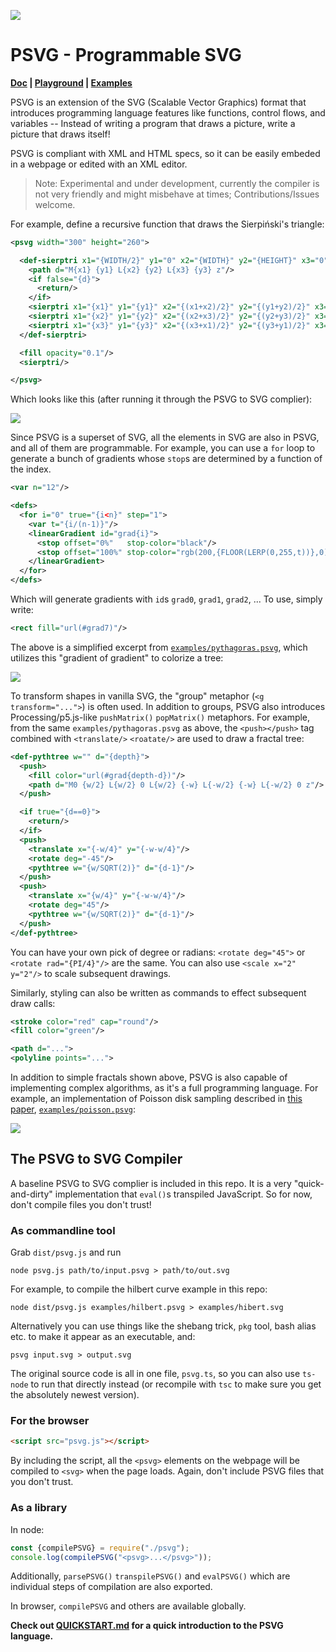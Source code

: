 [![](examples/textanim.svg)](examples/textanim.psvg)

# PSVG - Programmable SVG

**[Doc](QUICKSTART.md) | [Playground](https://psvg.netlify.app/) | [Examples](examples/)**

PSVG is an extension of the SVG (Scalable Vector Graphics) format that introduces programming language features like functions, control flows, and variables -- Instead of writing a program that draws a picture, write a picture that draws itself!

PSVG is compliant with XML and HTML specs, so it can be easily embeded in a webpage or edited with an XML editor.

> Note: Experimental and under development, currently the compiler is not very friendly and might misbehave at times; Contributions/Issues welcome.

For example, define a recursive function that draws the Sierpiński's triangle:

```xml
<psvg width="300" height="260">

  <def-sierptri x1="{WIDTH/2}" y1="0" x2="{WIDTH}" y2="{HEIGHT}" x3="0" y3="{HEIGHT}" d="7">
    <path d="M{x1} {y1} L{x2} {y2} L{x3} {y3} z"/>
    <if false="{d}">
      <return/>
    </if>
    <sierptri x1="{x1}" y1="{y1}" x2="{(x1+x2)/2}" y2="{(y1+y2)/2}" x3="{(x3+x1)/2}" y3="{(y3+y1)/2}" d="{d-1}"/>
    <sierptri x1="{x2}" y1="{y2}" x2="{(x2+x3)/2}" y2="{(y2+y3)/2}" x3="{(x1+x2)/2}" y3="{(y1+y2)/2}" d="{d-1}"/>
    <sierptri x1="{x3}" y1="{y3}" x2="{(x3+x1)/2}" y2="{(y3+y1)/2}" x3="{(x2+x3)/2}" y3="{(y2+y3)/2}" d="{d-1}"/>
  </def-sierptri>

  <fill opacity="0.1"/>
  <sierptri/>

</psvg>
```

Which looks like this (after running it through the PSVG to SVG complier):

![](examples/sierpinski.svg)

Since PSVG is a superset of SVG, all the elements in SVG are also in PSVG, and all of them are programmable. For example, you can use a `for` loop to generate a bunch of gradients whose `stop`s are determined by a function of the index.

```xml
<var n="12"/>

<defs>
  <for i="0" true="{i<n}" step="1">
    <var t="{i/(n-1)}"/>
    <linearGradient id="grad{i}">
      <stop offset="0%"   stop-color="black"/>
      <stop offset="100%" stop-color="rgb(200,{FLOOR(LERP(0,255,t))},0)"/>
    </linearGradient>
  </for>
</defs>
```

Which will generate gradients with `id`s `grad0`, `grad1`, `grad2`, ... To use, simply write:

```xml
<rect fill="url(#grad7)"/>
```

The above is a simplified excerpt from [`examples/pythagoras.psvg`](examples/pythagoras.psvg), which utilizes this "gradient of gradient" to colorize a tree:

![](examples/pythagoras.svg)



To transform shapes in vanilla SVG, the "group" metaphor (`<g transform="...">`) is often used. In addition to groups, PSVG also introduces Processing/p5.js-like `pushMatrix()` `popMatrix()` metaphors. For example, from the same `examples/pythagoras.psvg` as above, the `<push></push>` tag combined with `<translate/>` `<roatate/>` are used to draw a fractal tree:

```xml
<def-pythtree w="" d="{depth}">
  <push>
    <fill color="url(#grad{depth-d})"/>
    <path d="M0 {w/2} L{w/2} 0 L{w/2} {-w} L{-w/2} {-w} L{-w/2} 0 z"/>
  </push>

  <if true="{d==0}">
    <return/>
  </if>
  <push>
    <translate x="{-w/4}" y="{-w-w/4}"/>
    <rotate deg="-45"/>
    <pythtree w="{w/SQRT(2)}" d="{d-1}"/>
  </push>
  <push>
    <translate x="{w/4}" y="{-w-w/4}"/>
    <rotate deg="45"/>
    <pythtree w="{w/SQRT(2)}" d="{d-1}"/>
  </push>
</def-pythtree>
```

You can have your own pick of degree or radians: `<rotate deg="45">` or `<rotate rad="{PI/4}"/>` are the same. You can also use `<scale x="2" y="2"/>` to scale subsequent drawings.

Similarly, styling can also be written as commands to effect subsequent draw calls:

```xml
<stroke color="red" cap="round"/>
<fill color="green"/>

<path d="...">
<polyline points="...">
```

In addition to simple fractals shown above, PSVG is also capable of implementing complex algorithms, as it's a full programming language. For example, an implementation of Poisson disk sampling described in [this paper](https://www.cs.ubc.ca/~rbridson/docs/bridson-siggraph07-poissondisk.pdf), [`examples/poisson.psvg`](examples/poisson.psvg):

![](examples/poisson.svg)


## The PSVG to SVG Compiler

A baseline PSVG to SVG complier is included in this repo. It is a very "quick-and-dirty" implementation that `eval()`s transpiled JavaScript. So for now, don't compile files you don't trust!

### As commandline tool

Grab `dist/psvg.js` and run

```
node psvg.js path/to/input.psvg > path/to/out.svg
```

For example, to compile the hilbert curve example in this repo:

```
node dist/psvg.js examples/hilbert.psvg > examples/hibert.svg
```

Alternatively you can use things like the shebang trick, `pkg` tool, bash alias etc. to make it appear as an executable, and:

```
psvg input.svg > output.svg
```

The original source code is all in one file, `psvg.ts`, so you can also use `ts-node` to run that directly instead (or recompile with `tsc` to make sure you get the absolutely newest version).

### For the browser

```html
<script src="psvg.js"></script>
```

By including the script, all the `<psvg>` elements on the webpage will be compiled to `<svg>` when the page loads. Again, don't include PSVG files that you don't trust.

### As a library

In node:

```js
const {compilePSVG} = require("./psvg");
console.log(compilePSVG("<psvg>...</psvg>"));
```

Additionally, `parsePSVG()` `transpilePSVG()` and `evalPSVG()` which are individual steps of compilation are also exported.

In browser, `compilePSVG` and others are available globally. 

**Check out [QUICKSTART.md](QUICKSTART.md) for a quick introduction to the PSVG language.**